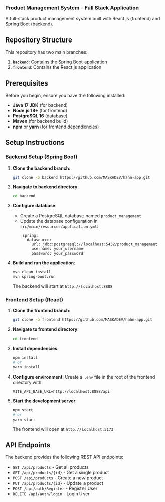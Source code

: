 ### Product Management System - Full Stack Application

A full-stack product management system built with React.js (frontend) and Spring Boot (backend).

## Repository Structure

This repository has two main branches:

1. **`backend`**: Contains the Spring Boot application
2. **`frontend`**: Contains the React.js application

## Prerequisites

Before you begin, ensure you have the following installed:

- **Java 17 JDK** (for backend)
- **Node.js 18+** (for frontend)
- **PostgreSQL 16** (database)
- **Maven** (for backend build)
- **npm** or **yarn** (for frontend dependencies)

## Setup Instructions

### Backend Setup (Spring Boot)

1. **Clone the backend branch**:
   ```bash
   git clone -b backend https://github.com/MASKADEV/hahn-app.git
   ```

2. **Navigate to backend directory**:
   ```bash
   cd backend
   ```

3. **Configure database**:
   - Create a PostgreSQL database named `product_management`
   - Update the database configuration in `src/main/resources/application.yml`:
     ```
      spring:
        datasource:
          url: jdbc:postgresql://localhost:5432/product_management
          username: your_username
          password: your_password
     ```

4. **Build and run the application**:
   ```bash
   mvn clean install
   mvn spring-boot:run
   ```
   The backend will start at `http://localhost:8888`

### Frontend Setup (React)

1. **Clone the frontend branch**:
   ```bash
   git clone -b frontend https://github.com/MASKADEV/hahn-app.git
   ```

2. **Navigate to frontend directory**:
   ```bash
   cd frontend
   ```

3. **Install dependencies**:
   ```bash
   npm install
   # or
   yarn install
   ```

4. **Configure environment**:
   Create a `.env` file in the root of the frontend directory with:
   ```
   VITE_API_BASE_URL=http://localhost:8888/api
   ```

5. **Start the development server**:
   ```bash
   npm start
   # or
   yarn start
   ```
   The frontend will open at `http://localhost:5173`

## API Endpoints

The backend provides the following REST API endpoints:

- `GET /api/products` - Get all products
- `GET /api/products/{id}` - Get a single product
- `POST /api/products` - Create a new product
- `PUT /api/products/{id}` - Update a product
- `POST /api/auth/Register` - Register User
- `DELETE /api/auth/login` - Login User
